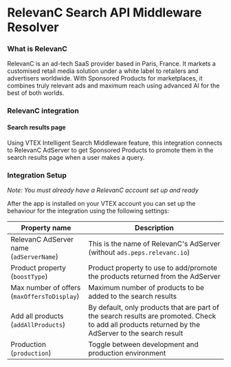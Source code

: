# RelevanC Search API Middleware Resolver

### What is RelevanC

RelevanC is an ad-tech SaaS provider based in Paris, France. It markets a customised retail media solution under a white label to retailers and advertisers worldwide. With Sponsored Products for marketplaces, it combines truly relevant ads and maximum reach using advanced AI for the best of both worlds.

### RelevanC integration

#### Search results page

Using VTEX Intelligent Search Middleware feature, this integration connects to RelevanC AdServer to get Sponsored Products to promote them in the search results page when a user makes a query.

### Integration Setup

_Note: You must already have a RelevanC account set up and ready_

After the app is installed on your VTEX account you can set up the behaviour for the integration using the following settings:

| Property name                                      | Description                                                                                                                                         |
| -------------------------------------------------- | --------------------------------------------------------------------------------------------------------------------------------------------------- |
| RelevanC AdServer name <br /> (`adServerName`)     | This is the name of RelevanC's AdServer (without `ads.peps.relevanc.io`)                                                                            |
| Product property <br /> (`boostType`)              | Product property to use to add/promote the products returned from the AdServer                                                                      |
| Max number of offers <br /> (`maxOffersToDisplay`) | Maximum number of products to be added to the search results                                                                                        |
| Add all products <br />(`addAllProducts`)          | By default, only products that are part of the search results are promoted. Check to add all products returned by the AdServer to the search result |
| Production <br /> (`production`)                   | Toggle between development and production environment                                                                                               |
